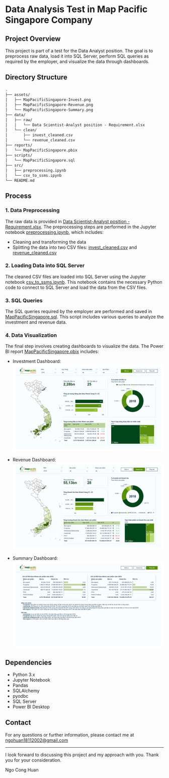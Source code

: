 # Data Analysis Test in Map Pacific Singapore Company

## Project Overview

This project is part of a test for the Data Analyst position. The goal is to preprocess raw data, load it into SQL Server, perform SQL queries as required by the employer, and visualize the data through dashboards.

## Directory Structure

```
.
├── assets/
│   ├── MapPacificSingapore-Invest.png
│   ├── MapPacificSingapore-Revenue.png
│   └── MapPacificSingapore-Summary.png
├── data/
│   ├── raw/
│   │   └── Data Scientist-Analyst position - Requirement.xlsx
│   └── clean/
│       ├── invest_cleaned.csv
│       └── revenue_cleaned.csv
├── reports/
│   └── MapPacificSingapore.pbix
├── scripts/
│   └── MapPacificSingapore.sql
├── src/
│   ├── preprocessing.ipynb
│   └── csv_to_ssms.ipynb
└── README.md
```

## Process

### 1. Data Preprocessing

The raw data is provided in [Data Scientist-Analyst position - Requirement.xlsx](data/raw). The preprocessing steps are performed in the Jupyter notebook [preprocessing.ipynb](src), which includes:

- Cleaning and transforming the data
- Splitting the data into two CSV files: [invest_cleaned.csv](data/clean) and [revenue_cleaned.csv](data/clean)

### 2. Loading Data into SQL Server

The cleaned CSV files are loaded into SQL Server using the Jupyter notebook [csv_to_ssms.ipynb](src). This notebook contains the necessary Python code to connect to SQL Server and load the data from the CSV files.

### 3. SQL Queries

The SQL queries required by the employer are performed and saved in [MapPacificSingapore.sql](scripts). This script includes various queries to analyze the investment and revenue data.

### 4. Data Visualization

The final step involves creating dashboards to visualize the data. The Power BI report [MapPacificSingapore.pbix](reports) includes:

- Investment Dashboard:
  ![Invest Dashboard](assets/MapPacificSingapore-Invest.png)
  
- Revenue Dashboard:
  ![Revenue Dashboard](assets/MapPacificSingapore-Revenue.png)
  
- Summary Dashboard:
  ![Summary Dashboard](assets/MapPacificSingapore-Summary.png)

## Dependencies

- Python 3.x
- Jupyter Notebook
- Pandas
- SQLAlchemy
- pyodbc
- SQL Server
- Power BI Desktop

## Contact

For any questions or further information, please contact me at ngohuan18112002@gmail.com

---

I look forward to discussing this project and my approach with you. Thank you for your consideration.

Ngo Cong Huan
